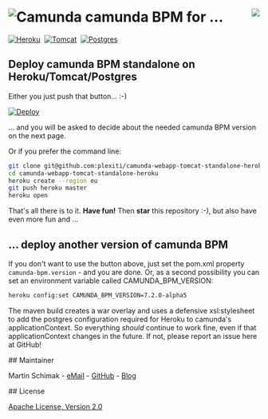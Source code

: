 # ![Camunda](http://plexiti.github.io/camunda-webapp-tomcat-standalone-heroku/resources/images/camunda.png)&nbsp;camunda BPM for ... <a href="https://heroku.com/deploy"><img align="right" src="https://www.herokucdn.com/deploy/button.png"/></a>

[![Heroku](http://plexiti.github.io/camunda-webapp-tomcat-standalone-heroku/resources/images/heroku.png)][heroku]&nbsp;
[![Tomcat](http://plexiti.github.io/camunda-webapp-tomcat-standalone-heroku/resources/images/tomcat.svg)][tomcat]&nbsp;
[![Postgres](http://plexiti.github.io/camunda-webapp-tomcat-standalone-heroku/resources/images/postgresql.svg)][postgres]

## Deploy camunda BPM standalone on Heroku/Tomcat/Postgres
 
Either you just push that button... :-)

[![Deploy](https://www.herokucdn.com/deploy/button.png)](https://heroku.com/deploy)

... and you will be asked to decide about the needed camunda BPM version on the next page.

Or if you prefer the command line:

```bash
git clone git@github.com:plexiti/camunda-webapp-tomcat-standalone-heroku.git
cd camunda-webapp-tomcat-standalone-heroku
heroku create --region eu
git push heroku master
heroku open
``` 
That's all there is to it. **Have fun!** Then **star** this repository :-), but also have even more fun and ...

## ... deploy another version of camunda BPM

If you don't want to use the button above, just set the pom.xml property `camunda-bpm.version` - and you 
are done. Or, as a second possibility you can set an environment variable called CAMUNDA_BPM_VERSION:

```bash
heroku config:set CAMUNDA_BPM_VERSION=7.2.0-alpha5
```

The maven build creates a war overlay and uses a defensive xsl:stylesheet to add the postgres 
configuration required for Heroku to camunda's applicationContext. So everything 
*should* continue to work fine, even if that applicationContext changes in the future. If not, please 
report an issue here at GitHub!

<a name="maintainer"/>
## Maintainer

Martin Schimak - [eMail](mailto:martin.schimak@plexiti.com) - [GitHub](https://github.com/martinschimak) - [Blog][plexiti]

<a name="license"/>
## License

[Apache License, Version 2.0][apache-license]

[heroku]: http://www.heroku.com
[tomcat]: http://tomcat.apache.org
[postgres]: http://www.postgresql.org
[plexiti]: http://plexiti.com
[apache-license]: http://www.apache.org/licenses/LICENSE-2.0.html
